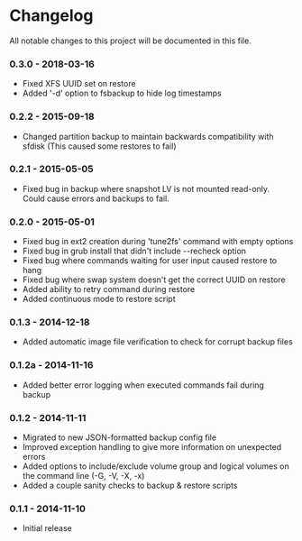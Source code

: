 # Changelog
All notable changes to this project will be documented in this file.

### 0.3.0 - 2018-03-16
* Fixed XFS UUID set on restore
* Added '-d' option to fsbackup to hide log timestamps


### 0.2.2 - 2015-09-18
* Changed partition backup to maintain backwards compatibility with sfdisk (This caused some restores to fail)


### 0.2.1 - 2015-05-05
* Fixed bug in backup where snapshot LV is not mounted read-only. Could cause
  errors and backups to fail.


### 0.2.0 - 2015-05-01
* Fixed bug in ext2 creation during 'tune2fs' command with empty options
* Fixed bug in grub install that didn't include --recheck option
* Fixed bug where commands waiting for user input caused restore to hang
* Fixed bug where swap system doesn't get the correct UUID on restore
* Added ability to retry command during restore
* Added continuous mode to restore script


### 0.1.3 - 2014-12-18
* Added automatic image file verification to check for corrupt backup files


### 0.1.2a - 2014-11-16
* Added better error logging when executed commands fail during backup


### 0.1.2 - 2014-11-11
* Migrated to new JSON-formatted backup config file
* Improved exception handling to give more information on unexpected errors
* Added options to include/exclude volume group and logical volumes on the command line (-G, -V, -X, -x)
* Added a couple sanity checks to backup & restore scripts


### 0.1.1 - 2014-11-10
* Initial release
